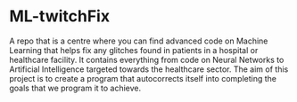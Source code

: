 # ML-twitchFix
A repo that is a centre where you can find advanced code on Machine Learning that helps fix any glitches found in patients in a hospital or healthcare facility. It contains everything from code on Neural Networks to Artificial Intelligence targeted towards the healthcare sector. The aim of this project is to create a program that autocorrects itself into completing the goals that we program it to achieve.
